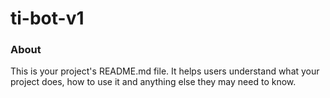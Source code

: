 ti-bot-v1
=========

### About

This is your project's README.md file. It helps users understand what your
project does, how to use it and anything else they may need to know.